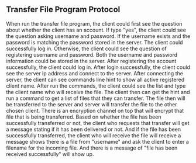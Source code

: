 <h2>Transfer File Program Protocol</h2>
When run the transfer file program, the client could first see the question about whether the client has an account. If type "yes", the client could see the question asking username and password. If the username exists and the password is matching the password stored in the server. The client could successfully log in. 
Otherwise, the client could see the question of registering username and password. Both the username and password information could be stored in the server. After registering the account successfully, the client could log in. 
After login successfully, the client could see the server ip address and connect to the server. After connecting the server, the client can see commands line hint to show all active registered client name. After run the commands, the client could see the list and type the client name who will receive the file.
The client then can get the hint and run a command to get a list of files that they can transfer. The file then will be transferred to the server and server will transfer the file to the other chosen client. There is an encryption channel on top that will encrypt that file that is being transferred.
Based on whether the file has been successfully transferred or not, the client who requests that transfer will get a message stating if it has been delivered or not. 
And if the file has been successfully transferred, the client who will receive the file will receive a message shows there is a file from "username" and ask the client to enter a filename for the incoming file. And there is a message of "file has been received successfully" will show up.

